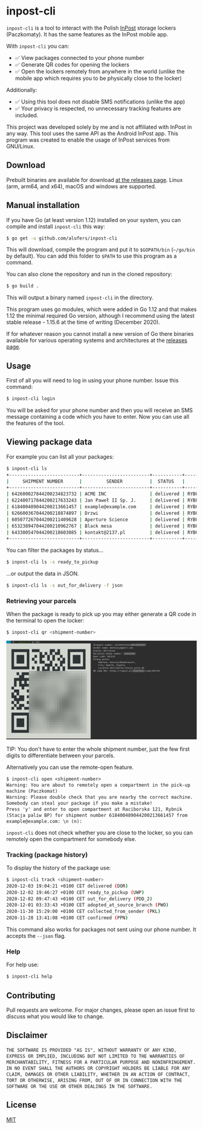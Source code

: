 # inpost-cli

`inpost-cli` is a tool to interact with the Polish [InPost](https://inpost.pl/) storage lockers (Paczkomaty). It has the same features as the InPost mobile app.

With `inpost-cli` you can:

* ✅ View packages connected to your phone number
* ✅ Generate QR codes for opening the lockers
* ✅ Open the lockers remotely from anywhere in the world (unlike the mobile app which requires you to be physically close to the locker)

Additionally:

* ✅ Using this tool does not disable SMS notifications (unlike the app)
* ✅ Your privacy is respected, no unnecessary tracking features are included.

This project was developed solely by me and is not affiliated with InPost in any way. This tool uses the same API as the Android InPost app. This program was created to enable the usage of InPost services from GNU/Linux. 

## Download

Prebuilt binaries are available for download [at the releases page](https://github.com/alufers/inpost-cli/releases/latest). Linux (arm, arm64, and x64), macOS and windows are supported.

## Manual installation

If you have Go (at least version 1.12) installed on your system, you can compile and install `inpost-cli` this way:

```bash
$ go get -u github.com/alufers/inpost-cli
```

This will download, compile the program and put it to `$GOPATH/bin` (`~/go/bin` by default). You can add this folder to `$PATH` to use this program as a command.

You can also clone the repository and run in the cloned repository:

```bash
$ go build .
```

This will output a binary named `inpost-cli` in the directory.

This program uses go modules, which were added in Go 1.12 and that makes 1.12 the minimal required Go version, although I recommend using the latest stable release - 1.15.6 at the time of writing (December 2020). 

If for whatever reason you cannot install a new version of Go there binaries available for various operating systems and architectures at the [releases page](https://github.com/alufers/inpost-cli/releases).

## Usage

First of all you will need to log in using your phone number. Issue this command:

```bash
$ inpost-cli login
```

You will be asked for your phone number and then you will receive an SMS message containing a code which you have to enter. Now you can use all the features of the tool.

## Viewing package data

For example you can list all your packages:

```bash
$ inpost-cli ls
+--------------------------+-------------------------+-----------+-----------------------------+--------+-----------+------------+
|     SHIPMENT NUMBER      |         SENDER          |  STATUS   |        PICKUP POINT         |  CITY  | OPEN CODE | STORED FOR |
+--------------------------+-------------------------+-----------+-----------------------------+--------+-----------+------------+
| 642600027844200234823732 | ACME INC                | delivered | RYB01N Raciborska 121       | Rybnik |           |            |
| 622400717844200217633243 | Jan Paweł II Sp. J.     | delivered | RYB847 Kotucza/Budowlanych  | Rybnik |           |            |
| 618400489044200213661457 | example@example.com     | delivered | RYB01N Raciborska 121       | Rybnik | 852830    |            |
| 626600367044200218874897 | Drzwi                   | delivered | RYB05M Wawelska 2           | Rybnik | 538810    |            |
| 605077267044200211409628 | Aperture Science        | delivered | RYB05M Wawelska 2           | Rybnik | 515700    |            |
| 653238947044200210962767 | Black mesa              | delivered | RYB01N Raciborska 121       | Rybnik | 935718    |            |
| 643300547044200218603085 | kontakt@2137.pl         | delivered | RYB07A Sławików 2A          | Rybnik | 683130    |            |
+--------------------------+-------------------------+-----------+-----------------------------+--------+-----------+------------+
```

You can filter the packages by status...

```bash
$ inpost-cli ls -s ready_to_pickup
```

...or output the data in JSON.

```bash
$ inpost-cli ls -s out_for_delivery -f json
```

### Retrieving your parcels

When the package is ready to pick up you may either generate a QR code in the terminal to open the locker:

```bash
$ inpost-cli qr <shipment-number>
```

![A screenshot showing the terminal output of the previous command, including a QR code](./docs/screenshot-qr.png)

TIP: You don't have to enter the whole shipment number, just the few first digits to differentiate between your parcels.

Alternatively you can use the remote-open feature.

```
$ inpost-cli open <shipment-number>
Warning: You are about to remotely open a compartment in the pick-up machine (Paczkomat)
Warning: Please double check that you are nearby the correct machine. Somebody can steal your package if you make a mistake!
Press 'y' and enter to open compartment at Raciborska 121, Rybnik (Stacja paliw BP) for shipment number 618400489044200213661457 from example@example.com: \n (n):
```

`inpost-cli` does not check whether you are close to the locker, so you can remotely open the compartment for somebody else.

### Tracking (package history)

To display the history of the package use:

```bash
$ inpost-cli track <shipment-number>
2020-12-03 19:04:21 +0100 CET delivered (DOR)
2020-12-02 19:46:27 +0100 CET ready_to_pickup (UWP)
2020-12-02 09:47:43 +0100 CET out_for_delivery (PDD_2)
2020-12-01 03:33:43 +0100 CET adopted_at_source_branch (PWO)
2020-11-30 15:29:00 +0100 CET collected_from_sender (PKL)
2020-11-28 13:41:08 +0100 CET confirmed (PPN)
```

This command also works for packages not sent using our phone number. It accepts the `--json` flag.

### Help

For help use:

```bash
$ inpost-cli help
```

## Contributing
Pull requests are welcome. For major changes, please open an issue first to discuss what you would like to change.

## Disclaimer

```
THE SOFTWARE IS PROVIDED "AS IS", WITHOUT WARRANTY OF ANY KIND, EXPRESS OR IMPLIED, INCLUDING BUT NOT LIMITED TO THE WARRANTIES OF MERCHANTABILITY, FITNESS FOR A PARTICULAR PURPOSE AND NONINFRINGEMENT. IN NO EVENT SHALL THE AUTHORS OR COPYRIGHT HOLDERS BE LIABLE FOR ANY CLAIM, DAMAGES OR OTHER LIABILITY, WHETHER IN AN ACTION OF CONTRACT, TORT OR OTHERWISE, ARISING FROM, OUT OF OR IN CONNECTION WITH THE SOFTWARE OR THE USE OR OTHER DEALINGS IN THE SOFTWARE.
```

## License
[MIT](https://choosealicense.com/licenses/mit/)
